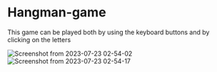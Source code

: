 # Hangman-game

This game can be played both by using the keyboard buttons and by clicking on the letters

![Screenshot from 2023-07-23 02-54-02](https://github.com/elahe919/Hangman-game/assets/58299567/3ba1b03a-d9a7-4c44-87f6-f8707a7e3f53)
![Screenshot from 2023-07-23 02-54-17](https://github.com/elahe919/Hangman-game/assets/58299567/8d1f81fc-174f-4700-94de-77b403117b55)

